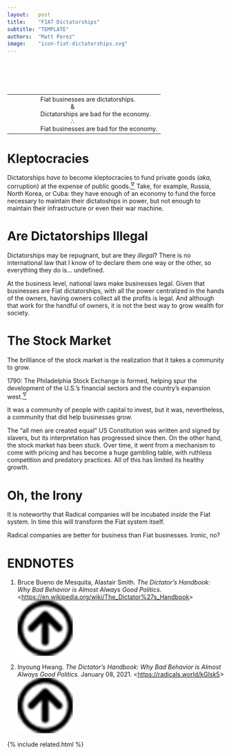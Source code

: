 ```yaml
---
layout:   post
title:    "FIAT Dictatorships"
subtitle: "TEMPLATE"
authors:  "Matt Perez"
image:    "icon-fiat-dictatorships.svg"
---
```


<div style="display:none;">
 <p>Dictatorships are bad for businesses and generally bad for the world&rsquo;s economy. Just look at Russia, North Korea, or Cuba.</p>
</div>

<h1>&nbsp;</h1>
 <table align="center">
  <tr style="padding-left:10em; ">
   <td class="_citation">
    <div style="padding-left:5em; "><span class="_paradigm">Fiat</span> businesses are dictatorships.</div>
    <div style="padding-left:10em; ">&amp;</div>
    <div style="padding-left:5em; ">Dictatorships are bad for the economy.</div>
    <div style="padding-left:10em; ">&there4;</div>
    <div style="padding-left:5em; "><span class="_paradigm">Fiat</span> businesses are bad for the economy.</div>
   </td>
  </tr>
 </table>

<h1>Kleptocracies</h1>
 <p>Dictatorships <em>have to</em> become kleptocracies to fund private goods (<em>aka</em>, corruption) at the expense of public goods.<a href="#en01"><sup id="bm01">&hairsp;&nabla;&hairsp;</sup></a> Take, for example, Russia, North Korea, or Cuba: they have enough of an economy to fund the force necessary to maintain their dictatoships in power, but not enough to maintain their infrastructure or even their war machine.</p>

<h1>Are Dictatorships Illegal</h1>
 <p>Dictatorships may be repugnant, but are they <em>illegal</em>? There is no international law that I know of to declare them one way or the other, so everything they do is&hellip; undefined.</p>
 <p>At the business level, national laws make businesses legal. Given that businesses are <span class="_paradigm">Fiat</span> dictatorships, with all the power centralized in the hands of the owners, having owners collect all the profits is legal. And although that work for the handful of owners, it is not the best way to grow wealth for society.</p>

<h1>The Stock Market</h1>
 <p>The brilliance of the stock market is the realization that it takes a community to grow.<p>
 <div class="_citation">
  <p>1790: The Philadelphia Stock Exchange is formed, helping spur the development of the U.S.&rsquo;s financial sectors and the country&rsquo;s expansion west.<a href="#en02"><sup id="bm02">&hairsp;&nabla;&hairsp;</sup></a></p>
 </div>
 <p>It was a community of people with capital to invest, but it was, nevertheless, a community that did help businesses grow.<p>
 <p>The &ldquo;all men are created equal&rdquo; US Constitution was written and signed by slavers, but its interpretation has progressed since then. On the other hand, the stock market has been stuck. Over time, it went from a mechanism to come with pricing and has become a huge gambling table, with ruthless competition and predatory practices. All of this has limited its healthy growth.</p>

<h1>Oh, the Irony</h1>
 <p>It is noteworthy that <span class="_paradigm">Radical</span> companies will be incubated <em>inside</em> the <span class="_paradigm">Fiat</span> system. In time this will transform the <span class="_paradigm">Fiat</span> system itself.</p>
 <p><span class="_paradigm">Radical</span> companies are better for business than <span class="_paradigm">Fiat</span> businesses. Ironic, no?</p>

<h1 class="_section">ENDNOTES</h1>
 <ol>
  <li id="en01">
   <p class="_list-item">
    Bruce Bueno de Mesquita, Alastair Smith.
    <em>The Dictator&rsquo;s Handbook: Why Bad Behavior is Almost Always Good Politics.</em>
    &lt;<a href="https://en.wikipedia.org/wiki/The_Dictator%27s_Handbook" target="_blank">https://en.wikipedia.org/wiki/The_Dictator%27s_Handbook</a>&gt;
    <a class="_uparrow" href="#bm01"><img src="/assets/img/arrow-up-icon.png"></a>
   </p>
  </li>
  <li id="en02">
   <p class="_list-item">
    Inyoung Hwang.
    <em>The Dictator&rsquo;s Handbook: Why Bad Behavior is Almost Always Good Politics.</em>
    January 08, 2021.
    &lt;<a href="https://radicals.world/kGIsk5" target="_blank">https://radicals.world/kGIsk5</a>&gt;
    <a class="_uparrow" href="#bm02"><img src="/assets/img/arrow-up-icon.png"></a>
   </p>
  </li>
 </ol>

{% include related.html %}
